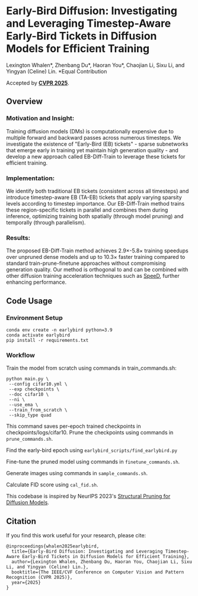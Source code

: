 # Early-Bird Diffusion: Investigating and Leveraging Timestep-Aware Early-Bird Tickets in Diffusion Models for Efficient Training
Lexington Whalen*, Zhenbang Du*, Haoran You*, Chaojian Li, Sixu Li, and Yingyan (Celine) Lin.
*Equal Contribution

Accepted by [**CVPR 2025**](https://cvpr.thecvf.com/).

## Overview
### Motivation and Insight:
Training diffusion models (DMs) is computationally expensive due to multiple forward and backward passes across numerous timesteps. We investigate the existence of "Early-Bird (EB) tickets" - sparse subnetworks that emerge early in training yet maintain high generation quality - and develop a new approach called EB-Diff-Train to leverage these tickets for efficient training.

### Implementation:
We identify both traditional EB tickets (consistent across all timesteps) and introduce timestep-aware EB (TA-EB) tickets that apply varying sparsity levels according to timestep importance. Our EB-Diff-Train method trains these region-specific tickets in parallel and combines them during inference, optimizing training both spatially (through model pruning) and temporally (through parallelism).

### Results:
The proposed EB-Diff-Train method achieves 2.9×-5.8× training speedups over unpruned dense models and up to 10.3× faster training compared to standard train-prune-finetune approaches without compromising generation quality. Our method is orthogonal to and can be combined with other diffusion training acceleration techniques such as [SpeeD](https://github.com/NUS-HPC-AI-Lab/SpeeD), further enhancing performance.


## Code Usage
### Environment Setup
```
conda env create -n earlybird python=3.9
conda activate earlybird
pip install -r requirements.txt
```

### Workflow
Train the model from scratch using commands in train_commands.sh:
```
python main.py \
 --config cifar10.yml \
 --exp checkpoints \
 --doc cifar10 \
 --ni \
 --use_ema \
 --train_from_scratch \
 --skip_type quad
```

This command saves per-epoch trained checkpoints in checkpoints/logs/cifar10.
Prune the checkpoints using commands in `prune_commands.sh`.

Find the early-bird epoch using `earlybird_scripts/find_earlybird.py`

Fine-tune the pruned model using commands in `finetune_commands.sh`.

Generate images using commands in `sample_commands.sh`.

Calculate FID score using `cal_fid.sh`.


This codebase is inspired by NeurIPS 2023's [Structural Pruning for Diffusion Models](https://arxiv.org/pdf/2305.10924).

## Citation

If you find this work useful for your research, please cite:


````
@inproceedings{whalen2025earlybird,
  title={Early-Bird Diffusion: Investigating and Leveraging Timestep-Aware Early-Bird Tickets in Diffusion Models for Efficient Training},
  author={Lexington Whalen, Zhenbang Du, Haoran You, Chaojian Li, Sixu Li, and Yingyan (Celine) Lin.},
  booktitle={The IEEE/CVF Conference on Computer Vision and Pattern Recognition (CVPR 2025)},
  year={2025}
}
````